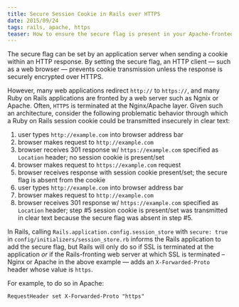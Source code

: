 ```yaml
---
title: Secure Session Cookie in Rails over HTTPS
date: 2015/09/24
tags: rails, apache, https
teaser: How to ensure the secure flag is present in your Apache-fronted Rails app's session cookies.
---
```


The secure flag can be set by an application server when sending a cookie within an HTTP response. By setting the secure flag, an HTTP client &mdash; such as a web browser &mdash; prevents cookie transmission unless the response is securely encrypted over HTTPS.

However, many web applications redirect `http://` to `https://`, and many Ruby on Rails applications are fronted by a web server such as Ngnix or Apache. Often, `HTTPS` is terminated at the Nginx/Apache layer. Given such an architecture, consider the following problematic behavior through which a Ruby on Rails session cookie could be transmitted insecurely in clear text:

1. user types `http://example.com` into browser address bar
2. browser makes request to `http://example.com`
3. browser receives 301 response w/ `https://example.com` specified as `Location` header; no session cookie is present/set
4. browser makes request to `https://example.com` request
5. browser receives response with session cookie present/set; the secure flag is absent from the cookie
6. user types `http://example.com` into browser address bar
7. browser makes request to `http://example.com`
8. browser receives 301 response w/ `https://example.com` specified as `Location` header; step #5 session cookie is present/set was transmitted in clear text because the secure flag was absent in step #5.

In Rails, calling `Rails.application.config.session_store` with `secure: true` in `config/initializers/session_store.rb` informs the Rails application to add the secure flag, but Rails will only do so if SSL is terminated at the application _or_ if the Rails-fronting web server at which SSL is terminated &ndash; Nginx or Apache in the above example &mdash; adds an `X-Forwarded-Proto` header whose value is `https`.

For example, to do so in Apache:

```
RequestHeader set X-Forwarded-Proto "https"
```
